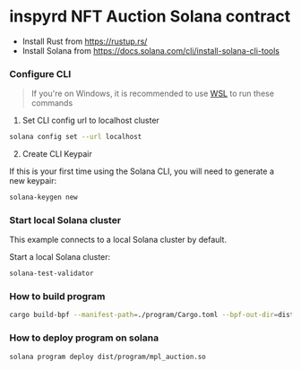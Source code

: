 # inspyrd NFT Auction Solana contract

- Install Rust from https://rustup.rs/
- Install Solana from https://docs.solana.com/cli/install-solana-cli-tools

### Configure CLI

> If you're on Windows, it is recommended to use [WSL](https://docs.microsoft.com/en-us/windows/wsl/install-win10) to run these commands

1. Set CLI config url to localhost cluster

```bash
solana config set --url localhost
```

2. Create CLI Keypair

If this is your first time using the Solana CLI, you will need to generate a new keypair:

```bash
solana-keygen new
```

### Start local Solana cluster

This example connects to a local Solana cluster by default.

Start a local Solana cluster:
```bash
solana-test-validator
```

### How to build program

```sh
cargo build-bpf --manifest-path=./program/Cargo.toml --bpf-out-dir=dist/program
```


### How to deploy program on solana

```sh
solana program deploy dist/program/mpl_auction.so
```